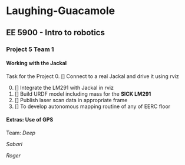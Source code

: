 # Laughing-Guacamole </br>
## EE 5900 - Intro to robotics </br>
### Project 5 Team 1

#### Working with the Jackal

Task for the Project
0. [] Connect to a real Jackal and drive it using rviz

0. [] Integrate the LM291 with Jackal in rviz
0. [] Build URDF model including mass for the **SICK LM291**
0. [] Publish laser scan data in appropriate frame
0. [] To develop autonomous mapping routine of any of EERC floor

#### Extras:  Use of **GPS**

Team:
*Deep*

*Sabari*

*Roger*

